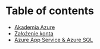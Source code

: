# Table of contents

* [Akademia Azure](README.md)
* [Założenie konta](zalozenie-konta.md)
* [Azure App Service & Azure SQL](azure-app-service-and-azure-sql.md)

